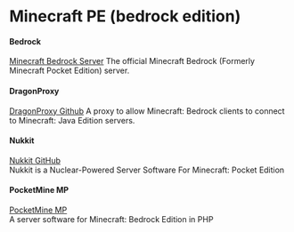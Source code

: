 # Minecraft PE (bedrock edition)

#### Bedrock
[Minecraft Bedrock Server](https://minecraft.net/en-us/download/server/bedrock/)
The official Minecraft Bedrock (Formerly Minecraft Pocket Edition) server.

#### DragonProxy
[DragonProxy Github](https://github.com/DragonetMC/DragonProxy)
A proxy to allow Minecraft: Bedrock clients to connect to Minecraft: Java Edition servers.

#### Nukkit
[Nukkit GitHub](https://github.com/Nukkit/Nukkit)  
Nukkit is a Nuclear-Powered Server Software For Minecraft: Pocket Edition  

#### PocketMine MP
[PocketMine MP](https://github.com/pmmp/PocketMine-MP)  
A server software for Minecraft: Bedrock Edition in PHP  

